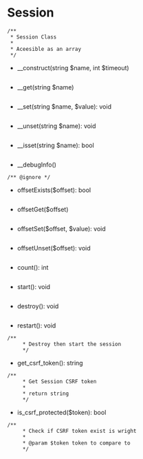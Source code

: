 # Session
```
/**
 * Session Class
 *
 * Aceesible as an array
 */
```
- __construct(string $name, int $timeout)
```

```
- __get(string $name)
```

```
- __set(string $name, $value): void
```

```
- __unset(string $name): void
```

```
- __isset(string $name): bool
```

```
- __debugInfo()
```
/** @ignore */
```
- offsetExists($offset): bool
```

```
- offsetGet($offset)
```

```
- offsetSet($offset, $value): void
```

```
- offsetUnset($offset): void
```

```
- count(): int
```

```
- start(): void
```

```
- destroy(): void
```

```
- restart(): void
```
/**
     * Destroy then start the session
     */
```
- get_csrf_token(): string
```
/**
     * Get Session CSRF token
     * 
     * return string
     */
```
- is_csrf_protected($token): bool
```
/**
     * Check if CSRF token exist is wright
     *
     * @param $token token to compare to
     */
```

